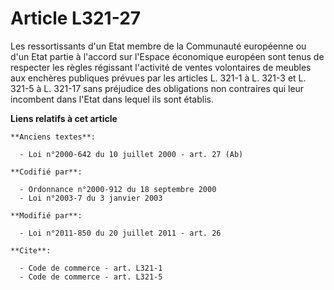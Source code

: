 # Article L321-27

Les ressortissants d'un Etat membre de la Communauté européenne ou d'un Etat partie à l'accord sur l'Espace économique
européen sont tenus de respecter les règles régissant l'activité de ventes volontaires de meubles aux enchères publiques
prévues par les articles L. 321-1 à L. 321-3 et L. 321-5 à L. 321-17 sans préjudice des obligations non contraires qui leur
incombent dans l'Etat dans lequel ils sont établis.

**Liens relatifs à cet article**

	**Anciens textes**:

	  - Loi n°2000-642 du 10 juillet 2000 - art. 27 (Ab)

	**Codifié par**:

	  - Ordonnance n°2000-912 du 18 septembre 2000
	  - Loi n°2003-7 du 3 janvier 2003

	**Modifié par**:

	  - Loi n°2011-850 du 20 juillet 2011 - art. 26

	**Cite**:

	  - Code de commerce - art. L321-1
	  - Code de commerce - art. L321-5
